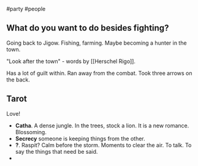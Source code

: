 #party #people 

## What do you want to do besides fighting?

Going back to Jigow. Fishing, farming. Maybe becoming a hunter in the town.

"Look after the town" - words by [[Herschel Rigo]].

Has a lot of guilt within. Ran away from the combat. Took three arrows on the back.

## Tarot

Love!
- **Catha**. A dense jungle. In the trees, stock a lion. It is a new romance. Blossoming.
- **Secrecy** someone is keeping things from the other.
- **?**. Raspit? Calm before the storm. Moments to clear the air. To talk. To say the things that need be said.
- 